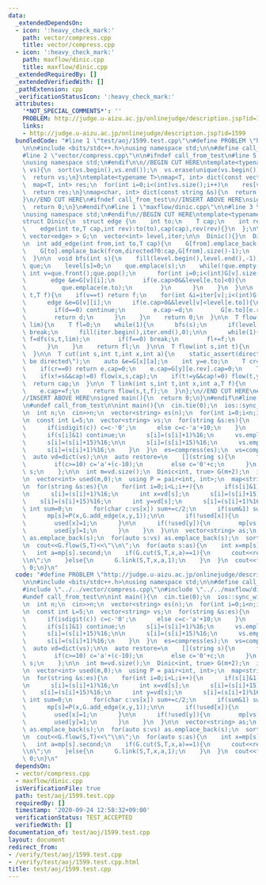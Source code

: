 ```yaml
---
data:
  _extendedDependsOn:
  - icon: ':heavy_check_mark:'
    path: vector/compress.cpp
    title: vector/compress.cpp
  - icon: ':heavy_check_mark:'
    path: maxflow/dinic.cpp
    title: maxflow/dinic.cpp
  _extendedRequiredBy: []
  _extendedVerifiedWith: []
  _pathExtension: cpp
  _verificationStatusIcon: ':heavy_check_mark:'
  attributes:
    '*NOT_SPECIAL_COMMENTS*': ''
    PROBLEM: http://judge.u-aizu.ac.jp/onlinejudge/description.jsp?id=1599
    links:
    - http://judge.u-aizu.ac.jp/onlinejudge/description.jsp?id=1599
  bundledCode: "#line 1 \"test/aoj/1599.test.cpp\"\n#define PROBLEM \"http://judge.u-aizu.ac.jp/onlinejudge/description.jsp?id=1599\"\
    \n\n#include <bits/stdc++.h>\nusing namespace std;\n\n#define call_from_test\n\
    #line 2 \"vector/compress.cpp\"\n\n#ifndef call_from_test\n#line 5 \"vector/compress.cpp\"\
    \nusing namespace std;\n#endif\n\n//BEGIN CUT HERE\ntemplate<typename V>\nV compress(V\
    \ vs){\n  sort(vs.begin(),vs.end());\n  vs.erase(unique(vs.begin(),vs.end()),vs.end());\n\
    \  return vs;\n}\ntemplate<typename T>\nmap<T, int> dict(const vector<T> &vs){\n\
    \  map<T, int> res;\n  for(int i=0;i<(int)vs.size();i++)\n    res[vs[i]]=i;\n\
    \  return res;\n}\nmap<char, int> dict(const string &s){\n  return dict(vector<char>(s.begin(),s.end()));\n\
    }\n//END CUT HERE\n#ifndef call_from_test\n//INSERT ABOVE HERE\nsigned main(){\n\
    \  return 0;\n}\n#endif\n#line 1 \"maxflow/dinic.cpp\"\n\n#line 3 \"maxflow/dinic.cpp\"\
    \nusing namespace std;\n#endif\n//BEGIN CUT HERE\ntemplate<typename T,bool directed>\n\
    struct Dinic{\n  struct edge {\n    int to;\n    T cap;\n    int rev;\n    edge(){}\n\
    \    edge(int to,T cap,int rev):to(to),cap(cap),rev(rev){}\n  };\n\n  vector<\
    \ vector<edge> > G;\n  vector<int> level,iter;\n\n  Dinic(){}\n  Dinic(int n):G(n),level(n),iter(n){}\n\
    \n  int add_edge(int from,int to,T cap){\n    G[from].emplace_back(to,cap,G[to].size());\n\
    \    G[to].emplace_back(from,directed?0:cap,G[from].size()-1);\n    return G[to].back().rev;\n\
    \  }\n\n  void bfs(int s){\n    fill(level.begin(),level.end(),-1);\n    queue<int>\
    \ que;\n    level[s]=0;\n    que.emplace(s);\n    while(!que.empty()){\n     \
    \ int v=que.front();que.pop();\n      for(int i=0;i<(int)G[v].size();i++){\n \
    \       edge &e=G[v][i];\n        if(e.cap>0&&level[e.to]<0){\n          level[e.to]=level[v]+1;\n\
    \          que.emplace(e.to);\n        }\n      }\n    }\n  }\n\n  T dfs(int v,int\
    \ t,T f){\n    if(v==t) return f;\n    for(int &i=iter[v];i<(int)G[v].size();i++){\n\
    \      edge &e=G[v][i];\n      if(e.cap>0&&level[v]<level[e.to]){\n        T d=dfs(e.to,t,min(f,e.cap));\n\
    \        if(d==0) continue;\n        e.cap-=d;\n        G[e.to][e.rev].cap+=d;\n\
    \        return d;\n      }\n    }\n    return 0;\n  }\n\n  T flow(int s,int t,T\
    \ lim){\n    T fl=0;\n    while(1){\n      bfs(s);\n      if(level[t]<0||lim==0)\
    \ break;\n      fill(iter.begin(),iter.end(),0);\n\n      while(1){\n        T\
    \ f=dfs(s,t,lim);\n        if(f==0) break;\n        fl+=f;\n        lim-=f;\n\
    \      }\n    }\n    return fl;\n  }\n\n  T flow(int s,int t){\n    return flow(s,t,numeric_limits<T>::max()/2);\n\
    \  }\n\n  T cut(int s,int t,int x,int a){\n    static_assert(directed, \"must\
    \ be directed\");\n    auto &e=G[x][a];\n    int y=e.to;\n    T cr=G[y][e.rev].cap;\n\
    \    if(cr==0) return e.cap=0;\n    e.cap=G[y][e.rev].cap=0;\n    T cap=cr-flow(x,y,cr);\n\
    \    if(x!=s&&cap!=0) flow(x,s,cap);\n    if(t!=y&&cap!=0) flow(t,y,cap);\n  \
    \  return cap;\n  }\n\n  T link(int s,int t,int x,int a,T f){\n    auto &e=G[x][a];\n\
    \    e.cap+=f;\n    return flow(s,t,f);\n  }\n};\n//END CUT HERE\n#ifndef call_from_test\n\
    //INSERT ABOVE HERE\nsigned main(){\n  return 0;\n}\n#endif\n#line 9 \"test/aoj/1599.test.cpp\"\
    \n#undef call_from_test\n\nint main(){\n  cin.tie(0);\n  ios::sync_with_stdio(0);\n\
    \n  int n;\n  cin>>n;\n  vector<string> es(n);\n  for(int i=0;i<n;i++) cin>>es[i];\n\
    \n  const int L=5;\n  vector<string> vs;\n  for(string &s:es){\n    for(char &c:s){\n\
    \      if(isdigit(c)) c=c-'0';\n      else c=c-'a'+10;\n    }\n    for(int i=0;i<L;i++){\n\
    \      if(s[i]&1) continue;\n      s[i]=(s[i]+1)%16;\n      vs.emplace_back(s);\n\
    \      s[i]=(s[i]+15)%16;\n\n      s[i]=(s[i]+15)%16;\n      vs.emplace_back(s);\n\
    \      s[i]=(s[i]+1)%16;\n    }\n  }\n  es=compress(es);\n  vs=compress(vs);\n\
    \  auto vd=dict(vs);\n\n  auto restore=\n    [](string s){\n      for(char &c:s){\n\
    \        if(c>=10) c='a'+(c-10);\n        else c='0'+c;\n      }\n      return\
    \ s;\n    };\n\n  int m=vd.size();\n  Dinic<int, true> G(m+2);\n  int S=m,T=m+1;\n\
    \n  vector<int> used(m,0);\n  using P = pair<int, int>;\n  map<string, P> mp;\n\
    \n  for(string &s:es){\n    for(int i=0;i<L;i++){\n      if(s[i]&1) continue;\n\
    \n      s[i]=(s[i]+1)%16;\n      int x=vd[s];\n      s[i]=(s[i]+15)%16;\n\n  \
    \    s[i]=(s[i]+15)%16;\n      int y=vd[s];\n      s[i]=(s[i]+1)%16;\n\n     \
    \ int sum=0;\n      for(char c:vs[x]) sum+=c/2;\n      if(sum&1) swap(x,y);\n\n\
    \      mp[s]=P(x,G.add_edge(x,y,1));\n\n      if(!used[x]){\n        mp[vs[x]]=P(S,G.add_edge(S,x,1));\n\
    \        used[x]=1;\n      }\n\n      if(!used[y]){\n        mp[vs[y]]=P(y,G.add_edge(y,T,1));\n\
    \        used[y]=1;\n      }\n    }\n  }\n\n  vector<string> as;\n  for(auto s:es)\
    \ as.emplace_back(s);\n  for(auto s:vs) as.emplace_back(s);\n  sort(as.begin(),as.end());\n\
    \n  cout<<G.flow(S,T)<<\"\\n\";\n  for(auto s:as){\n    int x=mp[s].first;\n \
    \   int a=mp[s].second;\n    if(G.cut(S,T,x,a)==1){\n      cout<<restore(s)<<\"\
    \\n\";\n    }else{\n      G.link(S,T,x,a,1);\n    }\n  }\n  cout<<flush;\n  return\
    \ 0;\n}\n"
  code: "#define PROBLEM \"http://judge.u-aizu.ac.jp/onlinejudge/description.jsp?id=1599\"\
    \n\n#include <bits/stdc++.h>\nusing namespace std;\n\n#define call_from_test\n\
    #include \"../../vector/compress.cpp\"\n#include \"../../maxflow/dinic.cpp\"\n\
    #undef call_from_test\n\nint main(){\n  cin.tie(0);\n  ios::sync_with_stdio(0);\n\
    \n  int n;\n  cin>>n;\n  vector<string> es(n);\n  for(int i=0;i<n;i++) cin>>es[i];\n\
    \n  const int L=5;\n  vector<string> vs;\n  for(string &s:es){\n    for(char &c:s){\n\
    \      if(isdigit(c)) c=c-'0';\n      else c=c-'a'+10;\n    }\n    for(int i=0;i<L;i++){\n\
    \      if(s[i]&1) continue;\n      s[i]=(s[i]+1)%16;\n      vs.emplace_back(s);\n\
    \      s[i]=(s[i]+15)%16;\n\n      s[i]=(s[i]+15)%16;\n      vs.emplace_back(s);\n\
    \      s[i]=(s[i]+1)%16;\n    }\n  }\n  es=compress(es);\n  vs=compress(vs);\n\
    \  auto vd=dict(vs);\n\n  auto restore=\n    [](string s){\n      for(char &c:s){\n\
    \        if(c>=10) c='a'+(c-10);\n        else c='0'+c;\n      }\n      return\
    \ s;\n    };\n\n  int m=vd.size();\n  Dinic<int, true> G(m+2);\n  int S=m,T=m+1;\n\
    \n  vector<int> used(m,0);\n  using P = pair<int, int>;\n  map<string, P> mp;\n\
    \n  for(string &s:es){\n    for(int i=0;i<L;i++){\n      if(s[i]&1) continue;\n\
    \n      s[i]=(s[i]+1)%16;\n      int x=vd[s];\n      s[i]=(s[i]+15)%16;\n\n  \
    \    s[i]=(s[i]+15)%16;\n      int y=vd[s];\n      s[i]=(s[i]+1)%16;\n\n     \
    \ int sum=0;\n      for(char c:vs[x]) sum+=c/2;\n      if(sum&1) swap(x,y);\n\n\
    \      mp[s]=P(x,G.add_edge(x,y,1));\n\n      if(!used[x]){\n        mp[vs[x]]=P(S,G.add_edge(S,x,1));\n\
    \        used[x]=1;\n      }\n\n      if(!used[y]){\n        mp[vs[y]]=P(y,G.add_edge(y,T,1));\n\
    \        used[y]=1;\n      }\n    }\n  }\n\n  vector<string> as;\n  for(auto s:es)\
    \ as.emplace_back(s);\n  for(auto s:vs) as.emplace_back(s);\n  sort(as.begin(),as.end());\n\
    \n  cout<<G.flow(S,T)<<\"\\n\";\n  for(auto s:as){\n    int x=mp[s].first;\n \
    \   int a=mp[s].second;\n    if(G.cut(S,T,x,a)==1){\n      cout<<restore(s)<<\"\
    \\n\";\n    }else{\n      G.link(S,T,x,a,1);\n    }\n  }\n  cout<<flush;\n  return\
    \ 0;\n}\n"
  dependsOn:
  - vector/compress.cpp
  - maxflow/dinic.cpp
  isVerificationFile: true
  path: test/aoj/1599.test.cpp
  requiredBy: []
  timestamp: '2020-09-24 12:58:32+09:00'
  verificationStatus: TEST_ACCEPTED
  verifiedWith: []
documentation_of: test/aoj/1599.test.cpp
layout: document
redirect_from:
- /verify/test/aoj/1599.test.cpp
- /verify/test/aoj/1599.test.cpp.html
title: test/aoj/1599.test.cpp
---
```

